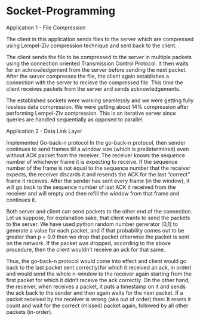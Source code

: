 # Socket-Programming

Application 1 - File Compression

The client in this application sends files to the server which are compressed using Lempel-Ziv compression technique and sent back to the client.

The client sends the file to be compressed to the server in multiple packets using the connection oriented Transmission Control Protocol. It then waits for an acknowledgement from the server before sending the next packet.
After the server compresses the file, the client again establishes a connection with the server to recieve the compressed file. This time the client receives packets from the server and sends acknowledgements.

The established sockets were working seamlessly and we were getting fully lossless data compression. We were getting about 14% compression after performing Lempel-Ziv compression.
This is an iterative server since queries are handled sequentially as opposed to parallel.


Application 2 - Data Link Layer

Implemented Go-back-n protocol
In the go-back-n protocol, then sender continues to send frames till a window size (which is
predetermined) even without ACK packet from the receiver.
The receiver knows the sequence number of whichever frame it is expecting to receive.
If the sequence number of the frame is not equal to the sequence number that the receiver expects, the receiver discards it and resends the ACK for the last “correct” frame it receives.
After the sender has sent every frame (in the window), it will go back to the sequence number of last ACK it received from the receiver and will empty and then refill the window from that frame and continues it.


Both server and client can send packets to the other end of the connection. Let us suppose, for explanation sake, that client wants to send the packets to the server.
We have used python random number generator [0,1] to generate a value for each packet, and if that probability comes out to be greater than p = 0.9 then we drop that packet otherwise the packet is sent on the network.
If the packet was dropped, according to the above procedure, then the client wouldn’t receive an ack for that same.
     
Thus, the go-back-n protocol would come into effect and client would go back to the last packet sent correctly(for which it received an ack, in order) and would send the whole n-window to the receiver again starting from the first packet for which it didn’t receive the ack correctly.
On the other hand, the receiver, when receives a packet, it puts a timestamp on it and sends the ack back to the sender and then again waits for the next packet.
If a packet received by the receiver is wrong (aka out of order) then:
It resets it count and wait for the correct (missed) packet again, followed by all other packets (in-order).



